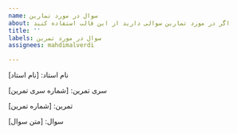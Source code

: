 ```yaml
---
name: سوال در مورد تمارین
about: اگر در مورد تمارین سوالی دارید از این قالب استفاده کنید
title: ''
labels: سوال در مورد تمرین
assignees: mahdimalverdi

---
```


نام استاد: [نام استاد]

سری تمرین: [شماره سری تمرین]

تمرین: [شماره تمرین]

سوال: [متن سوال]
